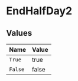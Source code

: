 # EndHalfDay2


## Values

| Name    | Value   |
| ------- | ------- |
| `True`  | true    |
| `False` | false   |